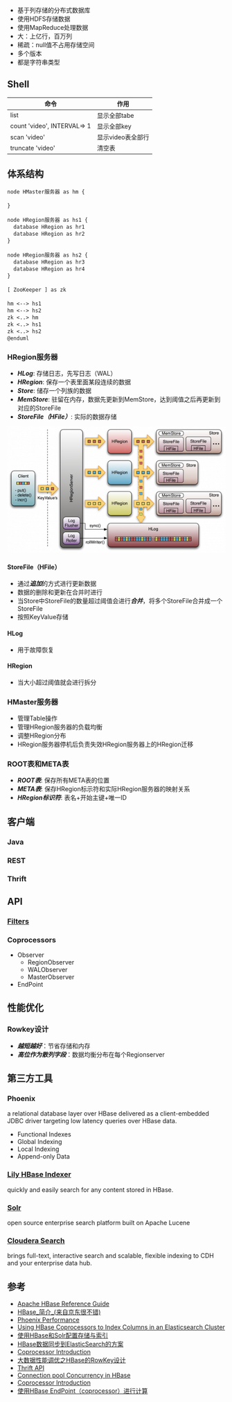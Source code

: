 * 基于列存储的分布式数据库
* 使用HDFS存储数据
* 使用MapReduce处理数据
* 大：上亿行，百万列
* 稀疏：null值不占用存储空间
* 多个版本
* 都是字符串类型

## Shell
|命令                           | 作用                       |
|-------------------------------|----------------------------|
list                            |显示全部tabe
count 'video', INTERVAL=> 1     |显示全部key
scan 'video'                    |显示video表全部行
truncate 'video'                |清空表

## 体系结构
```uml @startuml
node HMaster服务器 as hm {

}

node HRegion服务器 as hs1 {
  database HRegion as hr1
  database HRegion as hr2
}

node HRegion服务器 as hs2 {
  database HRegion as hr3
  database HRegion as hr4
}

[ ZooKeeper ] as zk

hm <--> hs1
hm <--> hs2
zk <..> hm
zk <..> hs1
zk <..> hs2
@enduml
```

### HRegion服务器
* ***HLog***: 存储日志，先写日志（WAL）
* ***HRegion***: 保存一个表里面某段连续的数据
* ***Store***: 储存一个列族的数据
* ***MemStore***: 驻留在内存，数据先更新到MemStore，达到阈值之后再更新到对应的StoreFile
* ***StoreFile（HFile）***: 实际的数据存储

![](/images/HBase_HRegionServer.png)

#### StoreFile（HFile）
* 通过***追加***的方式进行更新数据
* 数据的删除和更新在合并时进行
* 当Store中StoreFile的数量超过阈值会进行***合并***，将多个StoreFile合并成一个StoreFile
* 按照KeyValue存储

#### HLog
* 用于故障恢复

#### HRegion
* 当大小超过阈值就会进行拆分

### HMaster服务器
* 管理Table操作
* 管理HRegion服务器的负载均衡
* 调整HRegion分布
* HRegion服务器停机后负责失效HRegion服务器上的HRegion迁移

### ROOT表和META表
* ***ROOT表***: 保存所有META表的位置
* ***META表***: 保存HRegion标示符和实际HRegion服务器的映射关系
* ***HRegion标识符***: 表名+开始主键+唯一ID

## 客户端
### Java
### REST
### Thrift

## API
### [Filters](http://hbase.apache.org/book.html#client.filter)

### Coprocessors
* Observer
    * RegionObserver
    * WALObserver
    * MasterObserver
* EndPoint

## 性能优化
### Rowkey设计
* ***越短越好***：节省存储和内存
* ***高位作为散列字段***：数据均衡分布在每个Regionserver

## 第三方工具
### Phoenix
a relational database layer over HBase delivered as a client-embedded JDBC driver targeting low latency queries over HBase data.

* Functional Indexes
* Global Indexing
* Local Indexing
* Append-only Data

### [Lily HBase Indexer](http://ngdata.github.io/hbase-indexer/)
quickly and easily search for any content stored in HBase.

### [Solr](http://lucene.apache.org/solr/)
open source enterprise search platform built on Apache Lucene

### [Cloudera Search](http://www.cloudera.com/content/cloudera/en/products-and-services/cdh/search.html)
brings full-text, interactive search and scalable, flexible indexing to CDH and your enterprise data hub.

## 参考
* [Apache HBase Reference Guide](http://hbase.apache.org/book.html)
* [HBase_简介_(来自京东很不错)](http://wenku.baidu.com/view/9cfe96eb240c844769eaeed1.html)
* [Phoenix Performance](http://phoenix.apache.org/performance.html)
* [Using HBase Coprocessors to Index Columns in an Elasticsearch Cluster](http://www.slideshare.net/cloudera/hbasecon-2013-session-3b)
* [使用HBase和Solr配置存储与索引](http://database.51cto.com/art/201408/449223.htm)
* [HBase数据同步到ElasticSearch的方案](http://blog.csdn.net/hengyunabc/article/details/41146115)
* [Coprocessor Introduction](https://blogs.apache.org/hbase/entry/coprocessor_introduction)
* [大数据性能调优之HBase的RowKey设计](http://blog.chedushi.com/archives/9720)
* [Thrift API](http://wiki.apache.org/hadoop/Hbase/ThriftApi)
* [Connection pool Concurrency in HBase](http://comments.gmane.org/gmane.comp.java.hadoop.hbase.user/43426)
* [Coprocessor Introduction](https://blogs.apache.org/hbase/entry/coprocessor_introduction)
* [使用HBase EndPoint（coprocessor）进行计算](http://www.searchtb.com/2014/03/using-hbase-endpoint.html)
